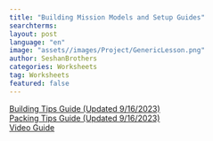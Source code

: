 ```yaml
---
title: "Building Mission Models and Setup Guides"
searchterms:
layout: post
language: "en"
image: "assets//images/Project/GenericLesson.png"
author: SeshanBrothers
categories: Worksheets
tag: Worksheets
featured: false
---
```


<a href="/translations/en-us/Worksheets/2023-MissionModelBuildingTips.pdf">Building Tips Guide (Updated 9/16/2023)</a>
<br>
<a href="/translations/en-us/Worksheets/2023-PackingTips.pdf">Packing Tips Guide (Updated 9/16/2023)</a>
<br>
<a href="https://youtu.be/m6L7fs3mu9w">Video Guide</a>
<br>
